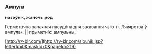 ### Ампула
**назоўнік, жаночы род**

Герметычна запаяная пасудзіна для захавання чаго-н. Лякарства ў ампулах. || прыметнік: ампульны.

<a rel="author">[http://rv-blr.com/](http://rv-blr.com/slounik.jsp?letterId=0&maskId=0&pageId=219)</a>
